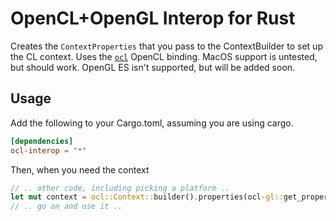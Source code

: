 # OpenCL+OpenGL Interop for Rust
Creates the `ContextProperties` that you pass to the ContextBuilder to set up the CL context.
Uses the [`ocl`](https://github.com/cogciprocate/ocl) OpenCL binding.
MacOS support is untested, but should work.
OpenGL ES isn't supported, but will be added soon.

## Usage
Add the following to your Cargo.toml, assuming you are using cargo.
```toml
[dependencies]
ocl-interop = "*"
```
Then, when you need the context
```rust
// .. other code, including picking a platform ..
let mut context = ocl::Context::builder().properties(ocl-gl::get_properties_list().platform(platform)).build().unwrap();
// .. go on and use it ..
```

